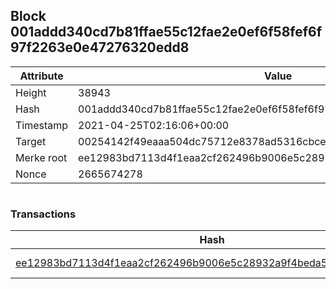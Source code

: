 ## Block 001addd340cd7b81ffae55c12fae2e0ef6f58fef6f97f2263e0e47276320edd8

Attribute | Value
--- | ---
Height | 38943
Hash | 001addd340cd7b81ffae55c12fae2e0ef6f58fef6f97f2263e0e47276320edd8
Timestamp | 2021-04-25T02:16:06+00:00
Target | 00254142f49eaaa504dc75712e8378ad5316cbcead634704b3734b6271167cc4
Merke root | ee12983bd7113d4f1eaa2cf262496b9006e5c28932a9f4beda515c43c2184cdd
Nonce | 2665674278

```

```

### Transactions

Hash | Amount
--- | ---
[ee12983bd7113d4f1eaa2cf262496b9006e5c28932a9f4beda515c43c2184cdd](ee12983bd7113d4f1eaa2cf262496b9006e5c28932a9f4beda515c43c2184cdd.md) | 10.00000000 SKEPTI 
